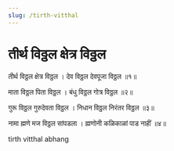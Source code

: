 ```yaml
---
slug: /tirth-vitthal
---
```


# तीर्थ विठ्ठल क्षेत्र विठ्ठल

तीर्थ विठ्ठल क्षेत्र विठ्ठल ।
देव विठ्ठल देवपूजा विठ्ठल ॥१॥

माता विठ्ठल पिता विठ्ठल ।
बंधु विठ्ठल गोत्र विठ्ठल ॥२॥

गुरू विठ्ठल गुरुदेवता विठ्ठल ।
निधान विठ्ठल निरंतर विठ्ठल ॥३॥

नामा ह्मणे मज विठ्ठल सांपडला ।
ह्मणोनी कळिकाळां पाड नाहीं ॥४॥






<span class='index-text'> tirth vitthal abhang</span>